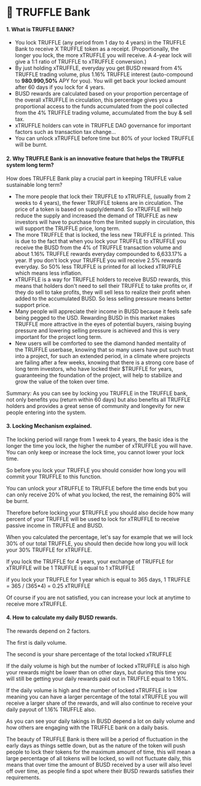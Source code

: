 # 🏫 TRUFFLE Bank

#### 1. What is TRUFFLE BANK?

* You lock TRUFFLE (any period from 1 day to 4 years) in the TRUFFLE Bank to receive X TRUFFLE token as a receipt. (Proportionally, the longer you lock, the more xTRUFFLE you will receive. A 4-year lock will give a 1:1 ratio of TRUFFLE to xTRUFFLE conversion.)
* By just holding xTRUFFLE, everyday you get BUSD reward from 4% TRUFFLE trading volume, plus 1.16% TRUFFLE interest (auto-compound to **980.990,50%** APY for you). You will get back your locked amount after 60 days if you lock for 4 years.
* BUSD rewards are calculated based on your proportion percentage of the overall xTRUFFLE in circulation, this percentage gives you a proportional access to the funds accumulated from the pool collected from the 4% TRUFFLE trading volume, accumulated from the buy & sell tax.
* xTRUFFLE holders can vote in TRUFFLE DAO governance for important factors such as transaction tax change...
* You can unlock xTRUFFLE before time but 80% of your locked TRUFFLE will be burnt.

#### 2. Why TRUFFLE Bank is an innovative feature that helps the TRUFFLE system long term?

How does TRUFFLE Bank play a crucial part in keeping TRUFFLE value sustainable long term?

* The more people that lock their TRUFFLE to xTRUFFLE, (usually from 2 weeks to 4 years), the fewer TRUFFLE tokens are in circulation. The price of a token is based on supply/demand. So xTRUFFLE will help reduce the supply and increased the demand of TRUFFLE as new investors will have to purchase from the limited supply in circulation, this will support the TRUFFLE price, long term.
* The more TRUFFLE that is locked, the less new TRUFFLE is printed. This is due to the fact that when you lock your TRUFFLE to xTRUFFLE you receive the BUSD from the 4% of  TRUFFLE transaction volume and about 1.16% TRUFFLE rewards everyday compounded to 6,633.17% a year. If you don't lock your TRUFFLE you will receive 2.5% rewards everyday. So 50% less TRUFFLE is printed for all locked xTRUFFLE which means less inflation.
* xTRUFFLE is a way for TRUFFLE holders to receive BUSD rewards, this means that holders don't need to sell their TRUFFLE to take profits or, if they do sell to take profits, they will sell less to realize their profit when added to the accumulated BUSD. So less selling pressure means better support price.
* Many people will appreciate their income in BUSD because it feels safe being pegged to the USD. Rewarding BUSD in this market makes TRUFFLE more attractive in the eyes of potential buyers, raising buying pressure and lowering selling pressure is achieved and this is very important for the project long term.
* New users will be comforted to see the diamond handed mentality of the TRUFFLE userbase, knowing that so many users have put such trust into a project, for such an extended period, in a climate where projects are failing after a few weeks, knowing that there is a strong core base of long term investors, who have locked their $TRUFFLE for years, guaranteeing the foundation of the project, will help to stabilize and grow the value of the token over time.

Summary: As you can see by locking you TRUFFLE in the TRUFFLE bank, not only benefits you (return within 60 days) but also benefits all TRUFFLE holders and provides a great sense of community and longevity for new people entering into the system.

#### 3. Locking Mechanism explained.

The locking period will range from 1 week to 4 years, the basic idea is the longer the time you lock, the higher the number of xTRUFFLE you will have. You can only keep or increase the lock time, you cannot lower your lock time.

So before you lock your TRUFFLE you should consider how long you will commit your TRUFFLE to this function.

You can unlock your xTRUFFLE to TRUFFLE before the time ends but you can only receive 20% of what you locked, the rest, the remaining 80% will be burnt.

Therefore before locking your $TRUFFLE you should also decide how many percent of your TRUFFLE will be used to lock for xTRUFFLE to receive passive income in TRUFFLE and BUSD.

When you calculated the percentage, let's say  for example that we will lock 30% of our total TRUFFLE, you should then decide how long you will lock your 30% TRUFFLE for xTRUFFLE.

If you lock the TRUFFLE for 4 years, your exchange of TRUFFLE for xTRUFFLE will be 1 TRUFFLE is equal to 1 xTRUFFLE

if you lock your TRUFFLE for 1 year which is equal to 365 days, 1 TRUFFLE = 365 / (365\*4) = 0.25 xTRUFFLE

Of course if you are not satisfied, you can increase your lock at anytime to receive more xTRUFFLE.

#### 4. How to calculate my daily BUSD rewards.

The rewards depend on 2 factors.

The first is daily volume.

The second is your share percentage of the total locked xTRUFFLE

If the daily volume is high but the number of locked xTRUFFLE is also high your rewards might be lower than on other days, but during this time you will still be getting your daily rewards paid out in TRUFFLE equal to 1.16%.

If the daily volume is high and the number of locked xTRUFFLE is low meaning you can have a larger percentage of the total xTRUFFLE you will receive a larger share of the rewards, and will also continue to receive your daily payout of 1.16% TRUFFLE also.

As you can see your daily takings in BUSD depend a lot on daily volume and how others are engaging with the TRUFFLE bank on a daily basis.&#x20;

The beauty of TRUFFLE Bank is there will be a period of fluctuation in the early days as things settle down, but as the nature of the token will push people to lock their tokens for the maximum amount of time, this will mean a large percentage of all tokens will be locked, so will not fluctuate daily, this means that over time the amount of BUSD received by a user will also level off over time, as people find a spot where their BUSD rewards satisfies their requirements.
